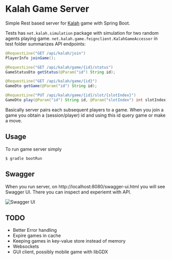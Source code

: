 # Kalah Game Server

Simple Rest based server for [Kalah](https://en.wikipedia.org/wiki/Kalah) game with Spring Boot.

Tests has `net.kalah.simulation` package with simulation for two random agents playing game.
`net.kalah.game.feignclient.KalahGameAccessor` in test folder summarizes API endpoints:

```java
@RequestLine("GET /api/kalah/join")
PlayerInfo joinGame();

@RequestLine("GET /api/kalah/game/{id}/status")
GameStatusDto getStatus(@Param("id") String id);

@RequestLine("GET /api/kalah/game/{id}")
GameDto getGame(@Param("id") String id);

@RequestLine("PUT /api/kalah/game/{id}/slot/{slotIndex}")
GameDto play(@Param("id") String id, @Param("slotIndex") int slotIndex);
```

Basically server pairs each subsequent players to a game. When you join a game you obtain a (session/player) id
and using this id query game or make a move.

## Usage

To run game server simply

```
$ gradle bootRun
```

## Swagger

When you run server, on http://localhost:8080/swagger-ui.html you will see Swagger UI. There you can inspect and experiemt with API.

![Swagger UI](/../master/assets/swagger.png?raw=true "Swagger UI")

## TODO

* Better Error handling
* Expire games in cache
* Keeping games in key-value store instead of memory
* Websockets
* GUI client, possibly mobile game with libGDX
